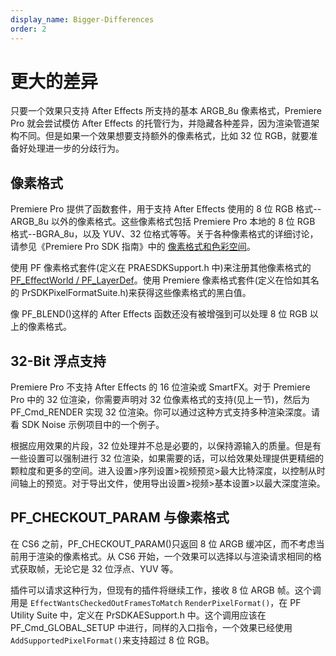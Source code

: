 ```yaml
---
display_name: Bigger-Differences
order: 2
---
```


# 更大的差异

只要一个效果只支持 After Effects 所支持的基本 ARGB_8u 像素格式，Premiere Pro 就会尝试模仿 After Effects 的托管行为，并隐藏各种差异，因为渲染管道架构不同。但是如果一个效果想要支持额外的像素格式，比如 32 位 RGB，就要准备好处理进一步的分歧行为。

## 像素格式

Premiere Pro 提供了函数套件，用于支持 After Effects 使用的 8 位 RGB 格式--ARGB_8u 以外的像素格式。这些像素格式包括 Premiere Pro 本地的 8 位 RGB 格式--BGRA_8u，以及 YUV、32 位格式等等。关于各种像素格式的详细讨论，请参见《Premiere Pro SDK 指南》中的 [像素格式和色彩空间](http://ppro-plugin-sdk.aenhancers.com/universals/pixel-formats-and-color-spaces.html)。

使用 PF 像素格式套件(定义在 PRAESDKSupport.h 中)来注册其他像素格式的[PF_EffectWorld / PF_LayerDef](../effect-basics/PF_EffectWorld.html)。使用 Premiere 像素格式套件(定义在恰如其名的 PrSDKPixelFormatSuite.h)来获得这些像素格式的黑白值。

像 PF_BLEND()这样的 After Effects 函数还没有被增强到可以处理 8 位 RGB 以上的像素格式。

## 32-Bit 浮点支持

Premiere Pro 不支持 After Effects 的 16 位渲染或 SmartFX。对于 Premiere Pro 中的 32 位渲染，你需要声明对 32 位像素格式的支持(见上一节)，然后为 PF_Cmd_RENDER 实现 32 位渲染。你可以通过这种方式支持多种渲染深度。请看 SDK Noise 示例项目中的一个例子。

根据应用效果的片段，32 位处理并不总是必要的，以保持源输入的质量。但是有一些设置可以强制进行 32 位渲染，如果需要的话，可以给效果处理提供更精细的颗粒度和更多的空间。进入设置>序列设置>视频预览>最大比特深度，以控制从时间轴上的预览。对于导出文件，使用导出设置>视频>基本设置>以最大深度渲染。

## PF_CHECKOUT_PARAM 与像素格式

在 CS6 之前，PF_CHECKOUT_PARAM()只返回 8 位 ARGB 缓冲区，而不考虑当前用于渲染的像素格式。从 CS6 开始，一个效果可以选择以与渲染请求相同的格式获取帧，无论它是 32 位浮点、YUV 等。

插件可以请求这种行为，但现有的插件将继续工作，接收 8 位 ARGB 帧。这个调用是 `EffectWantsCheckedOutFramesToMatch` `RenderPixelFormat()`，在 PF Utility Suite 中，定义在 PrSDKAESupport.h 中。这个调用应该在 PF_Cmd_GLOBAL_SETUP 中进行，同样的入口指令，一个效果已经使用 `AddSupportedPixelFormat()`来支持超过 8 位 RGB。
